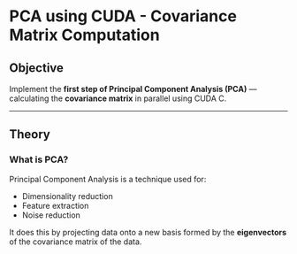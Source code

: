 # PCA using CUDA - Covariance Matrix Computation

## Objective
Implement the **first step of Principal Component Analysis (PCA)** — calculating the **covariance matrix** in parallel using CUDA C.

---

## Theory

### What is PCA?
Principal Component Analysis is a technique used for:
- Dimensionality reduction
- Feature extraction
- Noise reduction

It does this by projecting data onto a new basis formed by the **eigenvectors** of the covariance matrix of the data.


